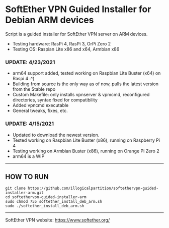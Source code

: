 # SoftEther VPN Guided Installer for Debian ARM devices
Script is a guided installer for SoftEther VPN server on ARM devices.
- Testing hardware: RasPi 4, RasPi 3, OrPi Zero 2
- Testing OS: Raspian Lite x86 and x64, Armbian x86
  
### UPDATE: 4/23/2021
- arm64 support added, tested working on Raspbian Lite Buster (x64) on Raspi 4 :^)
- Building from source is the only way as of now, pulls the latest version from the Stable repo
- Custom Makefile: only installs vpnserver & vpmcmd, reconfigured directories, syntax fixed for compatibility
- Added vpncmd executable 
- General tweaks, fixes, etc.

### UPDATE: 4/15/2021
- Updated to download the newest version.
- Tested working on Raspbian Lite Buster (x86), running on Raspberry Pi 4 
- Testing working on Armbian Buster (x86), running on Orange Pi Zero 2
- arm64 is a WIP

---

## HOW TO RUN

```
git clone https://github.com/illogicalpartition/softethervpn-guided-installer-arm.git  
cd softethervpn-guided-installer-arm  
sudo chmod 755 softether_install_deb_arm.sh  
sudo ./softether_install_deb_arm.sh  
```

---


SoftEther VPN website: https://www.softether.org/